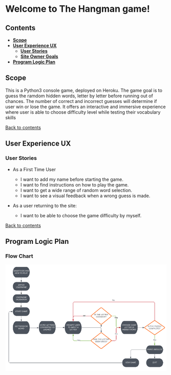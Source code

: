 # **Welcome to The Hangman game!**

## **Contents**
* [**Scope**](#scope)  
* [**User Experience UX**](#user-experience-ux)
    * [**User Stories**](#user-stories)
    * [**Site Owner Goals**](#site-owner-goals)
* [**Program Logic Plan**](#user-experience-ux)


## **Scope**

This is a Python3 console game, deployed on Heroku.
The game goal is to guess the ramdom hidden words, letter by letter before running out of chances. The number of correct and incorrect guesses will determine if user win or lose the game. 
It offers an interactive and immersive experience where user is able to choose difficulty level while testing their vocabulary skills

[Back to contents](#contents)

## **User Experience UX**

### **User Stories**

- As a First Time User
    - I want to add my name before starting the game.
    - I want to find instructions on how to play the game. 
    - I want to get a wide range of random word selection.
    - I want to see a visual feedback when a wrong guess is made.


-  As a user returning to the site:
   - I want to be able to choose the game difficulty by myself.


    

[Back to contents](#contents)

## **Program Logic Plan**  

### **Flow Chart**

![Flowchart](/documentation/images/hangman_flowchart.PNG)

